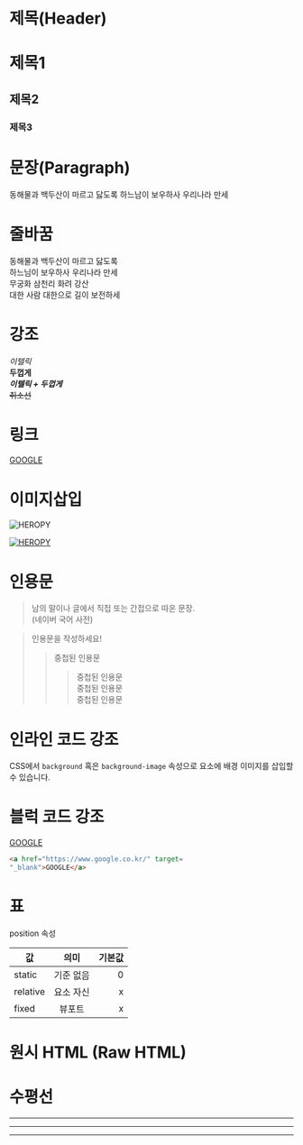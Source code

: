 # 제목(Header)

# 제목1
## 제목2
### 제목3

# 문장(Paragraph)

동해물과 백두산이 마르고 닳도록
하느남이 보우하사 우리나라 만세

# 줄바꿈

동해물과 백두산이 마르고 닳도록  
하느님이 보우하사 우리나라 만세  
무궁화 삼천리 화려 강산  
대한 사람 대한으로 길이 보전하세


# 강조

_이텔릭_  
**두껍게**  
**_이텔릭 + 두껍게_**  
~~취소선~~

# 링크

[GOOGLE](https://google.com)



# 이미지삽입

![HEROPY](https://heropy.blog/css/images/logo.png)

[![HEROPY](https://heropy.blog/css/images/logo.png)](https://heropy.blog/css/images/logo.png)


# 인용문

> 남의 말이나 글에서 직접 또는 간접으로 따온 문장.  
> (네이버 국어 사전)

> 인용문을 작성하세요!
>> 중첩된 인용문  
>>> 중첩된 인용문  
>>> 중첩된 인용문  
>>> 중첩된 인용문  

# 인라인 코드 강조

CSS에서 `background` 혹은
`background-image` 속성으로 요소에 배경 
이미지를 삽입할 수 있습니다.

# 블럭 코드 강조

<a href="https://www.google.co.kr/" target=
"_blank">GOOGLE</a>

```html
<a href="https://www.google.co.kr/" target=
"_blank">GOOGLE</a>
```

# 표

position 속성

값 | 의미 | 기본값
--|:--:|--:
static | 기준 없음 | 0
relative | 요소  자신 | x
fixed |  뷰포트 | x 

# 원시 HTML (Raw HTML)


# 수평선

---

***

___